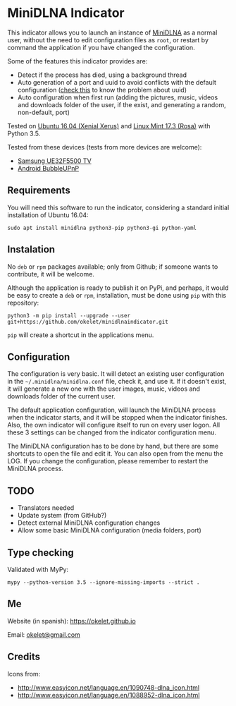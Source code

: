 
# MiniDLNA Indicator

This indicator allows you to launch an instance of [MiniDLNA](https://help.ubuntu.com/community/MiniDLNA)
as a normal user, without the need to edit configuration files as `root`, or restart by command the
application if you have changed the configuration.
 
Some of the features this indicator provides are:

* Detect if the process has died, using a background thread
* Auto generation of a port and uuid to avoid conflicts with the default configuration
  ([check this](https://spremi.wordpress.com/2014/06/30/minidlna-multiple-instances/) to know the problem about uuid)
* Auto configuration when first run (adding the pictures, music, videos and downloads folder
of the user, if the exist, and generating a random, non-default, port)

Tested on [Ubuntu 16.04 (Xenial Xerus)](http://www.ubuntu.com) and [Linux Mint 17.3 (Rosa)](https://www.linuxmint.com)
with Python 3.5.

Tested from these devices (tests from more devices are welcome):
 
* [Samsung UE32F5500 TV](http://www.samsung.com/nl/consumer/tv-audio-video/televisions/led-tv/UE32F5500AWXXN)
* [Android BubbleUPnP](https://play.google.com/store/apps/details?id=com.bubblesoft.android.bubbleupnp)


## Requirements

You will need this software to run the indicator, considering a standard initial installation of Ubuntu 16.04:

```
sudo apt install minidlna python3-pip python3-gi python-yaml
```


## Instalation

No `deb` or `rpm` packages available; only from Github; if someone wants to contribute, it will be welcome.

Although the application is ready to publish it on PyPi, and perhaps, it would be easy to create a `deb` or `rpm`, 
installation, must be done using `pip` with this repository:

```
python3 -m pip install --upgrade --user git+https://github.com/okelet/minidlnaindicator.git
```

`pip` will create a shortcut in the applications menu.


## Configuration

The configuration is very basic. It will detect an existing user configuration in the `~/.minidlna/minidlna.conf`
file, check it, and use it. If it doesn't exist, it will generate a new one with the user images, music, videos and 
downloads folder of the current user.

The default application configuration, will launch the MiniDLNA process when the indicator starts, and it will
be stopped when the indicator finishes. Also, the own indicator will configure itself to run on every user logon.
All these 3 settings can be changed from the indicator configuration menu.

The MiniDLNA configuration has to be done by hand, but there are some shortcuts to open the file and edit it. You can also
open from the menu the LOG. If you change the configuration, please remember to restart the MiniDLNA process.


## TODO

* Translators needed
* Update system (from GitHub?)
* Detect external MiniDLNA configuration changes
* Allow some basic MiniDLNA configuration (media folders, port)


## Type checking

Validated with MyPy:

```
mypy --python-version 3.5 --ignore-missing-imports --strict . 
```


## Me

Website (in spanish): https://okelet.github.io

Email: okelet@gmail.com


## Credits

Icons from:

* http://www.easyicon.net/language.en/1090748-dlna_icon.html
* http://www.easyicon.net/language.en/1088952-dlna_icon.html
